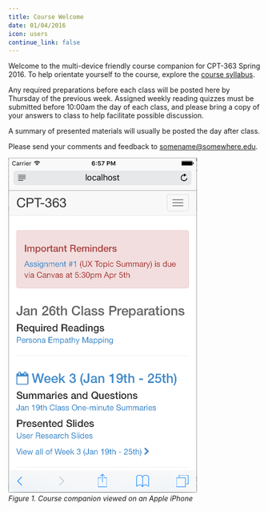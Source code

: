 ```yaml
---
title: Course Welcome
date: 01/04/2016
icon: users
continue_link: false
---
```

Welcome to the multi-device friendly course companion for CPT-363 Spring 2016. To help orientate yourself to the course, explore the [course syllabus](../../syllabus).

Any required preparations before each class will be posted here by Thursday of the previous week. Assigned weekly reading quizzes must be submitted before 10:00am the day of each class, and please bring a copy of your answers to class to help facilitate possible discussion.

A summary of presented materials will usually be posted the day after class.

Please send your comments and feedback to <somename@somewhere.edu>.

![Image of course companion on Apple iPhone](images/course-companion-iphone.png)  
_Figure 1. Course companion viewed on an Apple iPhone_
